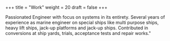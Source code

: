 +++
title = "Work"
weight = 20
draft = false
+++

Passionated Engineer with focus on systems in its entirety. Several years of experience as marine engineer on special ships like multi purpose ships, heavy lift ships, jack-up platforms and jack-up ships. Contributed in conversions at ship yards, trials, acceptance tests and repair works."
